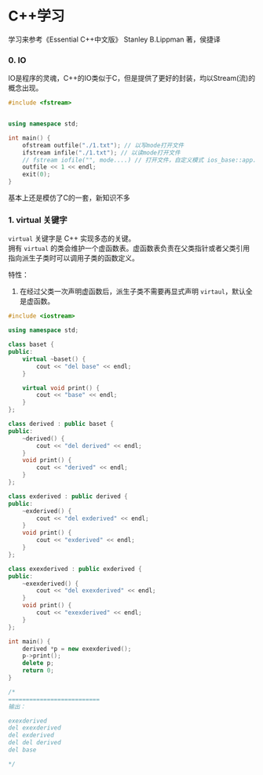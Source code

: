 # C++学习

学习来参考《Essential C++中文版》 Stanley B.Lippman 著，侯捷译


### 0. IO

IO是程序的灵魂，C++的IO类似于C，但是提供了更好的封装，均以Stream(流)的概念出现。

```cpp
#include <fstream>


using namespace std;

int main() {
    ofstream outfile("./1.txt"); // 以写mode打开文件
    ifstream infile("./1.txt"); // 以读mode打开文件
    // fstream iofile("", mode....) // 打开文件，自定义模式 ios_base::app....之类的
    outfile << 1 << endl;
    exit(0);
}

```


基本上还是模仿了C的一套，新知识不多

### 1. virtual 关键字

`virtual` 关键字是 C++ 实现多态的关键。\
拥有 `virtual` 的类会维护一个虚函数表。虚函数表负责在父类指针或者父类引用指向派生子类时可以调用子类的函数定义。

特性：
1. 在经过父类一次声明虚函数后，派生子类不需要再显式声明 `virtaul`，默认全是虚函数。
```cpp
#include <iostream>

using namespace std;

class baset {
public:
    virtual ~baset() {
        cout << "del base" << endl;
    }

    virtual void print() {
        cout << "base" << endl;
    }
};

class derived : public baset {
public:
    ~derived() {
        cout << "del derived" << endl;
    }
    void print() {
        cout << "derived" << endl;
    }
};

class exderived : public derived {
public:
    ~exderived() {
        cout << "del exderived" << endl;
    }
    void print() {
        cout << "exderived" << endl;
    }
};

class exexderived : public exderived {
public:
    ~exexderived() {
        cout << "del exexderived" << endl;
    }
    void print() {
        cout << "exexderived" << endl;
    }
};

int main() {
    derived *p = new exexderived();
    p->print();
    delete p;  
    return 0;
}

/* 
==========================
输出：

exexderived
del exexderived
del exderived
del del derived
del base

*/
```


